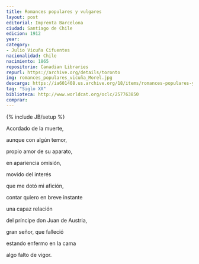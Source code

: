 ```yaml
---
title: Romances populares y vulgares
layout: post
editorial: Imprenta Barcelona
ciudad: Santiago de Chile
edicion: 1912
year:
category:
- Julio Vicuña Cifuentes
nacionalidad: Chile
nacimiento: 1865
repositorio: Canadian Libraries
repurl: https://archive.org/details/toronto
img: romances_populares_vicuña_Morel.jpg
descarga: https://ia601408.us.archive.org/18/items/romances-populares-y-vulgares-julio-vicuna-cifuentes/Romances%20Populares%20y%20Vulgares%20-%20Julio%20Vicu%C3%B1a%20Cifuentes.pdf
tag: "Siglo XX"
biblioteca: http://www.worldcat.org/oclc/257763850
comprar: 
---
```

{% include JB/setup %}

Acordado de la muerte,
 
aunque con algún temor,
 
propio amor de su aparato,

en apariencia omisión,

movido del interés 

que me dotó mi afición,

contar quiero en breve instante 

una capaz relación 

del príncipe don Juan de Austria,

gran señor, que falleció

estando enfermo en la cama

algo falto de vigor.

